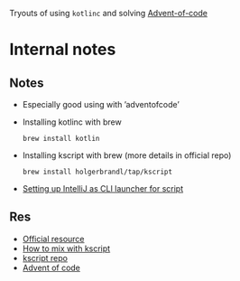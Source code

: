 Tryouts of using `kotlinc` and solving [Advent-of-code](https://adventofcode.com/2021/stats)


# Internal notes


## Notes

-   Especially good using with &rsquo;adventofcode&rsquo;
-   Installing kotlinc with brew
    
    ```
    brew install kotlin
    ```
-   Installing kscript with brew (more details in official repo)
    
    ```
    brew install holgerbrandl/tap/kscript
    ```
-   [Setting up IntelliJ as CLI launcher for script](https://github.com/holgerbrandl/kscript#boostrap-idea-from-a-kscriptlet)


## Res

-   [Official resource](https://kotlinlang.org/docs/command-line.html#run-scripts)
-   [How to mix with kscript](https://www.danielebonaldo.com/kotlin-script/)
-   [kscript repo](https://github.com/holgerbrandl/kscript)
-   [Advent of code](https://adventofcode.com/2021/day/1)
